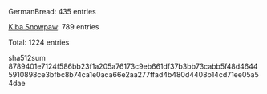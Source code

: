 GermanBread: 435 entries

[Kiba Snowpaw](https://github.com/kibasnowpaw): 789 entries

Total: 1224 entries

sha512sum 8789401e7124f586bb23f1a205a76173c9eb661df37b3bb73cabb5f48d46445910898ce3bfbc8b74ca1e0aca66e2aa277ffad4b480d4408b14cd71ee05a54dae
